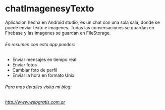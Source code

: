 # chatImagenesyTexto
Aplicacion hecha en Android studio, es un chat con una sola sala, donde se puede enviar texto e imagenes. Todas las conversaciones se guardan en Firebase y las imagenes se guardan en FileStorage.
###### En resumen con esta app puedes: 
- Enviar mensajes en tiempo real
- Enviar fotos
- Cambiar foto de perfil
- Enviar la hora en formato Unix
###### Para mas detalles visita mi blog:
###### http://www.webgratis.com.ar  
